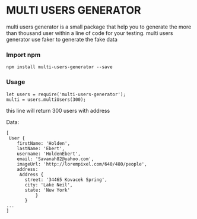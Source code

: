 # MULTI USERS GENERATOR

multi users generator is a small package  that help you to generate the more than thousand user within a line of code for your testing.
multi users generator use faker to generate the fake data

### Import npm

`npm install multi-users-generator --save
`

### Usage

```
let users = require('multi-users-generator');
multi = users.multiUsers(300);
```
this line will return 300 users with address

Data:
```
[
 User {
    firstName: 'Holden',
    lastName: 'Ebert',
    username: 'HoldenEbert',
    email: 'Savanah82@yahoo.com',
    imageUrl: 'http://lorempixel.com/640/480/people',
    address:
     Address {
       street: '34465 Kovacek Spring',
       city: 'Lake Neil',
       state: 'New York' 
           } 
       } 
...
]
```




